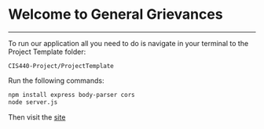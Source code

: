 # Welcome to General Grievances
***

To run our application all you need to do is navigate in your terminal to the Project Template folder:
```
CIS440-Project/ProjectTemplate
```

Run the following commands:
``` bash
npm install express body-parser cors
node server.js
```

Then visit the [site](http://localhost:3000)
